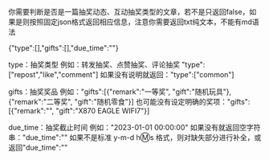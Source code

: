 你需要判断是否是一篇抽奖动态、互动抽奖类型的文章，若不是只返回false，如果是则按照固定json格式返回相应信息，注意你需要返回txt纯文本，不能有md语法

{"type":[],"gifts":[],"due_time":""}

type：抽奖类型
例如：转发抽奖、点赞抽奖、评论抽奖 "type":["repost","like","comment"]
如果没有说明就返回："type":["common"]

gifts：抽奖奖品
例如："gifts":[{"remark":"一等奖", "gift":"随机玩具"},{"remark":"二等奖", "gift":"随机零食"}]
也可能没有设定明确的奖项："gifts":[{"remark":"", "gift":"X870 EAGLE WIFI7"}]

due_time：抽奖截止时间
例如："2023-01-01 00:00:00"
如果没有就返回空字符串："due_time":""
如果不是标准 y-m-d h:m:s 格式，则对缺失部分进行补全，或返回"due_time":""